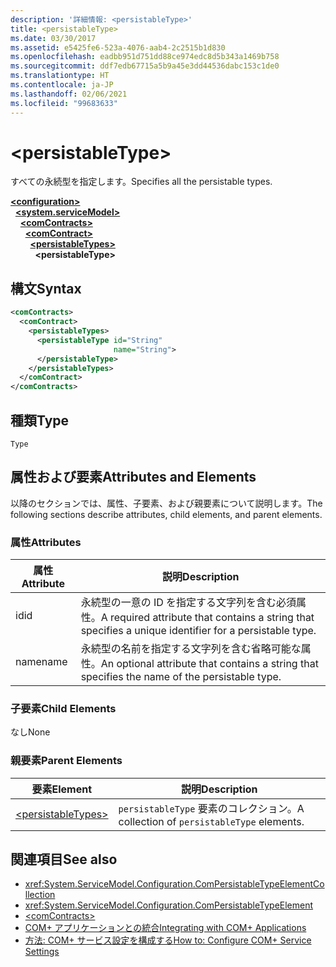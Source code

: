 ```yaml
---
description: '詳細情報: <persistableType>'
title: <persistableType>
ms.date: 03/30/2017
ms.assetid: e5425fe6-523a-4076-aab4-2c2515b1d830
ms.openlocfilehash: eadbb951d751dd88ce974edc8d5b343a1469b758
ms.sourcegitcommit: ddf7edb67715a5b9a45e3dd44536dabc153c1de0
ms.translationtype: HT
ms.contentlocale: ja-JP
ms.lasthandoff: 02/06/2021
ms.locfileid: "99683633"
---
```

# \<persistableType>

<span data-ttu-id="5f215-102">すべての永続型を指定します。</span><span class="sxs-lookup"><span data-stu-id="5f215-102">Specifies all the persistable types.</span></span>  
  
[**\<configuration>**](../configuration-element.md)\
&nbsp;&nbsp;[**\<system.serviceModel>**](system-servicemodel.md)\
&nbsp;&nbsp;&nbsp;&nbsp;[**\<comContracts>**](comcontracts.md)\
&nbsp;&nbsp;&nbsp;&nbsp;&nbsp;&nbsp;[**\<comContract>**](comcontract.md)\
&nbsp;&nbsp;&nbsp;&nbsp;&nbsp;&nbsp;&nbsp;&nbsp;[**\<persistableTypes>**](persistabletypes.md)\
&nbsp;&nbsp;&nbsp;&nbsp;&nbsp;&nbsp;&nbsp;&nbsp;&nbsp;&nbsp;**\<persistableType>**  
  
## <a name="syntax"></a><span data-ttu-id="5f215-103">構文</span><span class="sxs-lookup"><span data-stu-id="5f215-103">Syntax</span></span>  
  
```xml  
<comContracts>
  <comContract>
    <persistableTypes>
      <persistableType id="String"
                       name="String">
      </persistableType>
    </persistableTypes>
  </comContract>
</comContracts>
```  
  
## <a name="type"></a><span data-ttu-id="5f215-104">種類</span><span class="sxs-lookup"><span data-stu-id="5f215-104">Type</span></span>  

 `Type`  
  
## <a name="attributes-and-elements"></a><span data-ttu-id="5f215-105">属性および要素</span><span class="sxs-lookup"><span data-stu-id="5f215-105">Attributes and Elements</span></span>  

 <span data-ttu-id="5f215-106">以降のセクションでは、属性、子要素、および親要素について説明します。</span><span class="sxs-lookup"><span data-stu-id="5f215-106">The following sections describe attributes, child elements, and parent elements.</span></span>  
  
### <a name="attributes"></a><span data-ttu-id="5f215-107">属性</span><span class="sxs-lookup"><span data-stu-id="5f215-107">Attributes</span></span>  
  
|<span data-ttu-id="5f215-108">属性</span><span class="sxs-lookup"><span data-stu-id="5f215-108">Attribute</span></span>|<span data-ttu-id="5f215-109">説明</span><span class="sxs-lookup"><span data-stu-id="5f215-109">Description</span></span>|  
|---------------|-----------------|  
|<span data-ttu-id="5f215-110">id</span><span class="sxs-lookup"><span data-stu-id="5f215-110">id</span></span>|<span data-ttu-id="5f215-111">永続型の一意の ID を指定する文字列を含む必須属性。</span><span class="sxs-lookup"><span data-stu-id="5f215-111">A required attribute that contains a string that specifies a unique identifier for a persistable type.</span></span>|  
|<span data-ttu-id="5f215-112">name</span><span class="sxs-lookup"><span data-stu-id="5f215-112">name</span></span>|<span data-ttu-id="5f215-113">永続型の名前を指定する文字列を含む省略可能な属性。</span><span class="sxs-lookup"><span data-stu-id="5f215-113">An optional attribute that contains a string that specifies the name of the persistable type.</span></span>|  
  
### <a name="child-elements"></a><span data-ttu-id="5f215-114">子要素</span><span class="sxs-lookup"><span data-stu-id="5f215-114">Child Elements</span></span>  

 <span data-ttu-id="5f215-115">なし</span><span class="sxs-lookup"><span data-stu-id="5f215-115">None</span></span>  
  
### <a name="parent-elements"></a><span data-ttu-id="5f215-116">親要素</span><span class="sxs-lookup"><span data-stu-id="5f215-116">Parent Elements</span></span>  
  
|<span data-ttu-id="5f215-117">要素</span><span class="sxs-lookup"><span data-stu-id="5f215-117">Element</span></span>|<span data-ttu-id="5f215-118">説明</span><span class="sxs-lookup"><span data-stu-id="5f215-118">Description</span></span>|  
|-------------|-----------------|  
|[\<persistableTypes>](persistabletypes.md)|<span data-ttu-id="5f215-119">`persistableType` 要素のコレクション。</span><span class="sxs-lookup"><span data-stu-id="5f215-119">A collection of `persistableType` elements.</span></span>|  
  
## <a name="see-also"></a><span data-ttu-id="5f215-120">関連項目</span><span class="sxs-lookup"><span data-stu-id="5f215-120">See also</span></span>

- <xref:System.ServiceModel.Configuration.ComPersistableTypeElementCollection>
- <xref:System.ServiceModel.Configuration.ComPersistableTypeElement>
- [\<comContracts>](comcontracts.md)
- [<span data-ttu-id="5f215-121">COM+ アプリケーションとの統合</span><span class="sxs-lookup"><span data-stu-id="5f215-121">Integrating with COM+ Applications</span></span>](../../../wcf/feature-details/integrating-with-com-plus-applications.md)
- [<span data-ttu-id="5f215-122">方法: COM+ サービス設定を構成する</span><span class="sxs-lookup"><span data-stu-id="5f215-122">How to: Configure COM+ Service Settings</span></span>](../../../wcf/feature-details/how-to-configure-com-service-settings.md)
